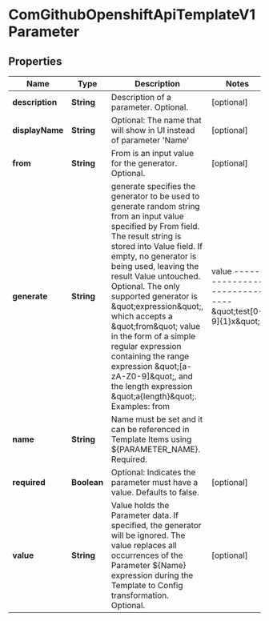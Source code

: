 
# ComGithubOpenshiftApiTemplateV1Parameter

## Properties
Name | Type | Description | Notes
------------ | ------------- | ------------- | -------------
**description** | **String** | Description of a parameter. Optional. |  [optional]
**displayName** | **String** | Optional: The name that will show in UI instead of parameter &#39;Name&#39; |  [optional]
**from** | **String** | From is an input value for the generator. Optional. |  [optional]
**generate** | **String** | generate specifies the generator to be used to generate random string from an input value specified by From field. The result string is stored into Value field. If empty, no generator is being used, leaving the result Value untouched. Optional.  The only supported generator is \&quot;expression\&quot;, which accepts a \&quot;from\&quot; value in the form of a simple regular expression containing the range expression \&quot;[a-zA-Z0-9]\&quot;, and the length expression \&quot;a{length}\&quot;.  Examples:  from             | value ----------------------------- \&quot;test[0-9]{1}x\&quot;  | \&quot;test7x\&quot; \&quot;[0-1]{8}\&quot;       | \&quot;01001100\&quot; \&quot;0x[A-F0-9]{4}\&quot;  | \&quot;0xB3AF\&quot; \&quot;[a-zA-Z0-9]{8}\&quot; | \&quot;hW4yQU5i\&quot; |  [optional]
**name** | **String** | Name must be set and it can be referenced in Template Items using ${PARAMETER_NAME}. Required. | 
**required** | **Boolean** | Optional: Indicates the parameter must have a value.  Defaults to false. |  [optional]
**value** | **String** | Value holds the Parameter data. If specified, the generator will be ignored. The value replaces all occurrences of the Parameter ${Name} expression during the Template to Config transformation. Optional. |  [optional]



